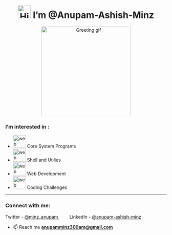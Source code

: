 <h1 align="center"><img src="https://blog.joypixels.com/content/images/2019/06/waving_hand_sign_1024.gif" alt="Hi 👋" width="40" height="40" /> I’m @Anupam-Ashish-Minz</h1>

<p align="center"> <img src="https://media.giphy.com/media/lOgu1OnjYF2GHBfRU4/giphy.gif" alt="Greeting gif" height="280" /> </p>
<h3 align="left"> I’m interested in : </h3>
  
- <img src="https://media.giphy.com/media/IWiAPmq1HS9QZRu8PT/giphy-downsized-large.gif" alt="web dev gif" height="40"  width="40" /> Core System Programs
- <img src="https://linoxide.com/wp-content/uploads/2017/08/minikube-start.gif" alt="web dev gif" height="40" width="40"/> Shell and Utilies
- <img src="https://media.giphy.com/media/YPUh8SkoYuurwwV4bz/giphy.gif" alt="web dev gif" height="40"  width="40" /> Web Development
- <img src="https://media.giphy.com/media/CAIgh8LKFbIciGx5Qe/giphy.gif" alt="web dev gif" height="40"  width="40" /> Coding Challenges

-----
<h3 align="left">Connect with me:</h3>
<p align="left">
Twitter - 
<a href="https://twitter.com/minz_anupam" target="_blank" rel="noreferrer">
@minz_anupam
</a>      
 &emsp;&emsp;
LinkedIn - 
<a href="https://linkedin.com/in/anupam-ashish-minz-8113421aa" target="_blank" rel="noreferrer">
@anupam-ashish-minz
</a>
</p>

- 📫 Reach me **anupamminz300am@gmail.com**
